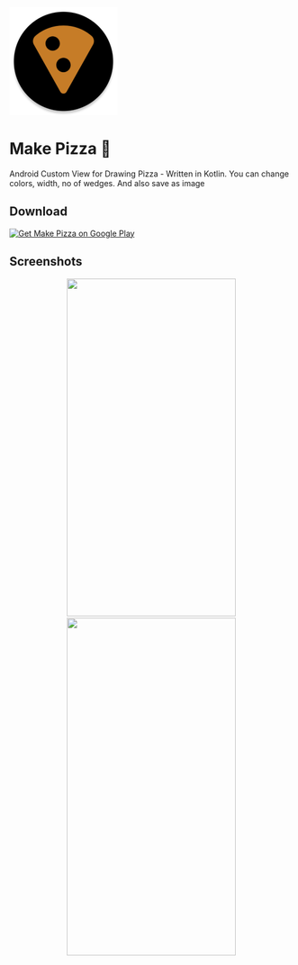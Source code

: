 <img alt="Make Pizza by Shailesh351" src="https://github.com/Shailesh351/android-pizza/raw/master/app/src/main/res/mipmap-xxxhdpi/ic_launcher_round.png">

# Make Pizza 🍕 
Android Custom View for Drawing Pizza - Written in Kotlin. You can change colors, width, no of wedges. And also save as image

## Download

[<img src="https://play.google.com/intl/en_us/badges/images/apps/en-play-badge-border.png" width="200" alt="Get Make Pizza on Google Play" />](https://play.google.com/store/apps/details?id=dev.shellbell.makepizza "Get Make Pizza on Google Play")

## Screenshots

<p align="center">
  <img src="https://user-images.githubusercontent.com/18264684/94916627-aac7ea80-04cc-11eb-8c8d-4d19e13b9d30.png" height="600" width="300">
  <img src="https://user-images.githubusercontent.com/18264684/94916632-adc2db00-04cc-11eb-907b-c7bdcdb3afb8.png" height="600" width="300">
</p>
